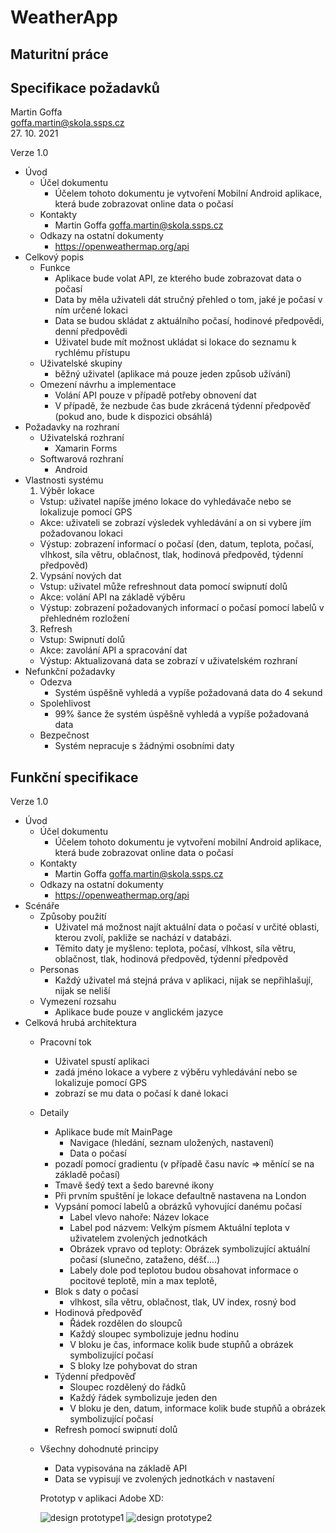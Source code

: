 # WeatherApp
## Maturitní práce

## Specifikace požadavků

Martin Goffa <br/>
goffa.martin@skola.ssps.cz <br/>
27. 10. 2021

Verze 1.0

* Úvod
  * Účel dokumentu
    * Účelem tohoto dokumentu je vytvoření Mobilní Android aplikace, která bude zobrazovat online data o počasí
  * Kontakty
    * Martin Goffa goffa.martin@skola.ssps.cz
  * Odkazy na ostatní dokumenty
    * https://openweathermap.org/api
* Celkový popis
  * Funkce
    * Aplikace bude volat API, ze kterého bude zobrazovat data o počasí
    * Data by měla uživateli dát stručný přehled o tom, jaké je počasí v ním určené lokaci
    * Data se budou skládat z aktuálního počasí, hodinové předpovědi, denní předpovědi
    * Uživatel bude mít možnost ukládat si lokace do seznamu k rychlému přístupu
  * Uživatelské skupiny
    * běžný uživatel (aplikace má pouze jeden způsob užívání)
  * Omezení návrhu a implementace   
    * Volání API pouze v případě potřeby obnovení dat
    * V případě, že nezbude čas bude zkrácená týdenní předpověď (pokud ano, bude k dispozici obsáhlá)
* Požadavky na rozhraní
  * Uživatelská rozhraní 
    * Xamarin Forms
  * Softwarová rozhraní 
    * Android
* Vlastnosti systému
  1. Výběr lokace
    * Vstup: uživatel napíše jméno lokace do vyhledávače nebo se lokalizuje pomocí GPS
    * Akce: uživateli se zobrazí výsledek vyhledávání a on si vybere jím požadovanou lokaci
    * Výstup: zobrazení informací o počasí (den, datum, teplota, počasí, vlhkost, síla větru, oblačnost, tlak, hodinová předpověd, týdenní předpověd)
  2. Vypsání nových dat
    * Vstup: uživatel může refreshnout data pomocí swipnutí dolů
    * Akce: volání API na základě výběru
    * Výstup: zobrazení požadovaných informací o počasí pomocí labelů v přehledném rozložení
  3. Refresh
    * Vstup: Swipnutí dolů
    * Akce: zavolání API a spracování dat
    * Výstup: Aktualizovaná data se zobrazí v uživatelském rozhraní  
* Nefunkční požadavky
    * Odezva
      * Systém úspěšně vyhledá a vypíše požadovaná data do 4 sekund
    * Spolehlivost
      * 99% šance že systém úspěšně vyhledá a vypíše požadovaná data 
    * Bezpečnost
      * Systém nepracuje s žádnými osobními daty

## Funkční specifikace

Verze 1.0

* Úvod
  * Účel dokumentu
    * Účelem tohoto dokumentu je vytvoření mobilní Android aplikace, která bude zobrazovat online data o počasí
  * Kontakty
    * Martin Goffa goffa.martin@skola.ssps.cz
  * Odkazy na ostatní dokumenty
    * https://openweathermap.org/api
* Scénáře
  * Způsoby použití
    * Uživatel má možnost najít aktuální data o počasí v určité oblasti, kterou zvolí, pakliže se nachází v databázi.
    * Těmito daty je myšleno: teplota, počasí, vlhkost, síla větru, oblačnost, tlak, hodinová předpověd, týdenní předpověd  
  * Personas
    * Každý uživatel má stejná práva v aplikaci, nijak se nepřihlašují, nijak se neliší 
  * Vymezení rozsahu
    * Aplikace bude pouze v anglickém jazyce
* Celková hrubá architektura
  * Pracovní tok
    * Uživatel spustí aplikaci
    * zadá jméno lokace a vybere z výběru vyhledávání nebo se lokalizuje pomocí GPS
    * zobrazí se mu data o počasí k dané lokaci
  * Detaily
    * Aplikace bude mít MainPage
      * Navigace (hledání, seznam uložených, nastavení)
      * Data o počasí
    * pozadí pomocí gradientu (v případě času navíc => měnící se na základě počasí)
    * Tmavě šedý text a šedo barevné ikony
    * Při prvním spuštění je lokace defaultně nastavena na London
    * Vypsání pomocí labelů a obrázků vyhovující danému počasí
      * Label vlevo nahoře: Název lokace
      * Label pod názvem: Velkým písmem Aktuální teplota v uživatelem zvolených jednotkách
      * Obrázek vpravo od teploty: Obrázek symbolizující aktuální počasí (slunečno, zataženo, déšť....)
      * Labely dole pod teplotou budou obsahovat informace o pocitové teplotě, min a max teplotě, 
    * Blok s daty o počasí
      * vlhkost, síla větru, oblačnost, tlak, UV index, rosný bod
    * Hodinová předpověď 
      * Řádek rozdělen do sloupců
      * Každý sloupec symbolizuje jednu hodinu
      * V bloku je čas, informace kolik bude stupňů a obrázek symbolizující počasí 
      * S bloky lze pohybovat do stran
    * Týdenní předpověď 
      * Sloupec rozdělený do řádků
      * Každý řádek symbolizuje jeden den
      * V bloku je den, datum, informace kolik bude stupňů a obrázek symbolizující počasí
    * Refresh pomocí swipnutí dolů
  * Všechny dohodnuté principy 
    * Data vypisována na základě API 
    * Data se vypisují ve zvolených jednotkách v nastavení
    
    Prototyp v aplikaci Adobe XD:
    
    ![design prototype1](https://github.com/goffamartin/WeatherApp/blob/7bc7cba7376aee6561628e130da1c1d8988c3039/WeatherApp_Prototype1.png)
    ![design prototype2](https://github.com/goffamartin/WeatherApp/blob/7bc7cba7376aee6561628e130da1c1d8988c3039/WeatherApp_Prototype2.png)
    
